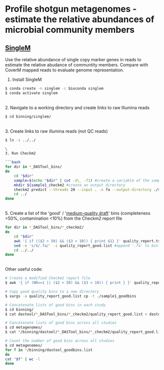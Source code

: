 # Profile shotgun metagenomes - estimate the relative abundances of microbial community members

## [SingleM](https://wwood.github.io/singlem/)

Use the relative abundance of single copy marker genes in reads to estimate the relative abudance of communtity members. Compare with CoverM mapped reads to evaluate genome representation. 

1. Install SingleM

```bash
$ conda create -n singlem -c bioconda singlem
$ conda activate singlem
```

\
2. Navigate to a working directory and create links to raw Illumina reads

```bash
$ cd binning/singlem/
```

\
3. Create links to raw illumina reads (not QC reads)

```bash
$ ln -s ../../

\
3. Run Checkm2

```bash
for dir in *_DASTool_bins/
do
	cd "$dir"
	sample=$(echo "$dir" | cut -d\_ -f1) #create a variable of the sample name from the directory name
	mkdir ${sample}_checkm2 #create an output directory
	checkm2 predict --threads 20 --input . -x fa --output-directory ./${sample}_checkm2 #run CheckM2 script
	cd ../
done
```

\
5. Create a list of the 'good' / '[medium-quality draft](https://www.nature.com/articles/nbt.3893)' bins (completeness >50%, contamination <10%)
 from the Checkm2 report file
 
```bash
for dir in *_DASTool_bins/*_checkm2/
do
	cd "$dir"
	awk '{ if (($2 > 50) && ($3 < 10)) { print $1} }' quality_report.tsv > quality_report_good.list #create a list of good quality bin names
	sed -e 's/$/.fa/' -i quality_report_good.list #append '.fa' to bin names
	cd ../../
done
```

\
Other useful code:

```bash
# Create a modified Checkm2 report file
$ awk '{ if (NR==1 || ($2 > 50) && ($3 < 10)) { print } }' quality_report.tsv > quality_report_good.tsv #NR==1 means if this is the first record

# Copy good quality bins to a new directory
$ xargs -a quality_report_good.list cp -t ./sample1_goodbins

# Concatenate lists of good bins in each study
$ cd binning/
$ cat dastool/*_DASTool_bins/*_checkm2/quality_report_good.list > dastool_goodbins.list

# Concatenate lists of good bins across all studies
$ cd metagenomes/
$ cat */binning/dastool/*_DASTool_bins/*_checkm2/quality_report_good.list > dastool_goodbins.list

# Count the number of good bins across all studies
$ cd metagenomes/
for f in */binning/dastool_goodbins.list
do
cat "$f" | wc -l
done
```
